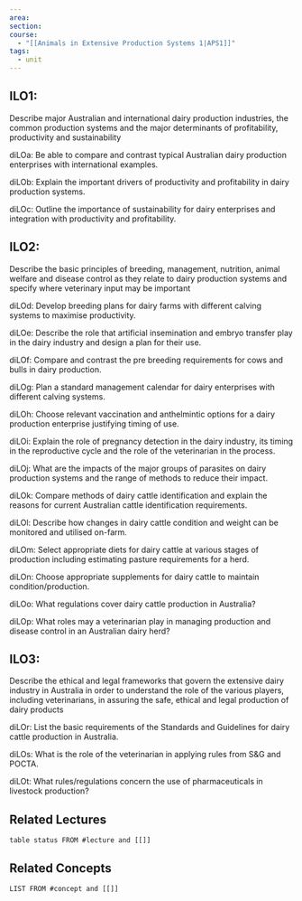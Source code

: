```yaml
---
area: 
section: 
course:
  - "[[Animals in Extensive Production Systems 1|APS1]]"
tags:
  - unit
---
```

## ILO1:

Describe major Australian and international dairy production industries, the common production systems and the major determinants of profitability, productivity and sustainability   

diLOa: Be able to compare and contrast typical Australian dairy production enterprises with international examples.

diLOb: Explain the important drivers of productivity and profitability in dairy production systems.

diLOc: Outline the importance of sustainability for dairy enterprises and integration with productivity and profitability.

## ILO2:

Describe the basic principles of breeding, management, nutrition, animal welfare and disease control as they relate to dairy production systems and specify where veterinary input may be important    

diLOd: Develop breeding plans for dairy farms with different calving systems to maximise productivity.

diLOe: Describe the role that artificial insemination and embryo transfer play in the dairy industry and design a plan for their use.

diLOf: Compare and contrast the pre breeding requirements for cows and bulls in dairy production.

diLOg: Plan a standard management calendar for dairy enterprises with different calving systems.

diLOh: Choose relevant vaccination and anthelmintic options for a dairy production enterprise justifying timing of use.

diLOi: Explain the role of pregnancy detection in the dairy industry, its timing in the reproductive cycle and the role of the veterinarian in the process.

diLOj: What are the impacts of the major groups of parasites on dairy production systems and the range of methods to reduce their impact.

diLOk: Compare methods of dairy cattle identification and explain the reasons for current Australian cattle identification requirements.

diLOl: Describe how changes in dairy cattle condition and weight can be monitored and utilised on-farm.

diLOm: Select appropriate diets for dairy cattle at various stages of production including estimating pasture requirements for a herd.

diLOn: Choose appropriate supplements for dairy cattle to maintain condition/production.

diLOo: What regulations cover dairy cattle production in Australia?

diLOp: What roles may a veterinarian play in managing production and disease control in an Australian dairy herd?

## ILO3:

Describe the ethical and legal frameworks that govern the extensive dairy industry in Australia in order to understand the role of the various players, including veterinarians, in assuring the safe, ethical and legal production of dairy products   

diLOr: List the basic requirements of the Standards and Guidelines for dairy cattle production in Australia.

diLOs: What is the role of the veterinarian in applying rules from S&G and POCTA.

diLOt: What rules/regulations concern the use of pharmaceuticals in livestock production?
## Related Lectures
```dataview
table status FROM #lecture and [[]]
```

## Related Concepts
```dataview
LIST FROM #concept and [[]]
```
